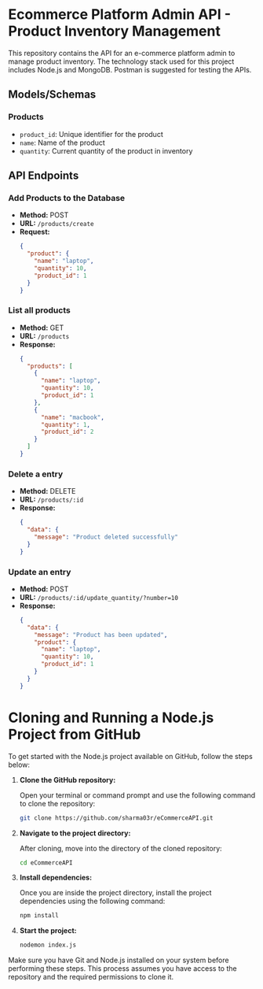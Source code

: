 # Ecommerce Platform Admin API - Product Inventory Management

This repository contains the API for an e-commerce platform admin to manage product inventory. The technology stack used for this project includes Node.js and MongoDB. Postman is suggested for testing the APIs.

## Models/Schemas

### Products

- `product_id`: Unique identifier for the product
- `name`: Name of the product
- `quantity`: Current quantity of the product in inventory

## API Endpoints

### Add Products to the Database

- **Method:** POST
- **URL:** `/products/create`
- **Request:**
  ```json
  {
    "product": {
      "name": "laptop",
      "quantity": 10,
      "product_id": 1
    }
  }
  ```

### List all products

- **Method:** GET
- **URL:** `/products`
- **Response:**
  ```json
  {
    "products": [
      {
        "name": "laptop",
        "quantity": 10,
        "product_id": 1
      },
      {
        "name": "macbook",
        "quantity": 1,
        "product_id": 2
      }
    ]
  }
  ```

### Delete a entry

- **Method:** DELETE
- **URL:** `/products/:id`
- **Response:**
  ```json
  {
    "data": {
      "message": "Product deleted successfully"
    }
  }
  ```

### Update an entry

- **Method:** POST
- **URL:** `/products/:id/update_quantity/?number=10`
- **Response:**
  ```json
  {
    "data": {
      "message": "Product has been updated",
      "product": {
        "name": "laptop",
        "quantity": 10,
        "product_id": 1
      }
    }
  }
  ```

# Cloning and Running a Node.js Project from GitHub

To get started with the Node.js project available on GitHub, follow the steps below:

1. **Clone the GitHub repository:**

   Open your terminal or command prompt and use the following command to clone the repository:

   ```bash
   git clone https://github.com/sharma03r/eCommerceAPI.git
   ```

2. **Navigate to the project directory:**

   After cloning, move into the directory of the cloned repository:

   ```bash
   cd eCommerceAPI
   ```

3. **Install dependencies:**

   Once you are inside the project directory, install the project dependencies using the following command:

   ```bash
   npm install
   ```

4. **Start the project:**

   ```bash
   nodemon index.js
   ```

Make sure you have Git and Node.js installed on your system before performing these steps. This process assumes you have access to the repository and the required permissions to clone it.
